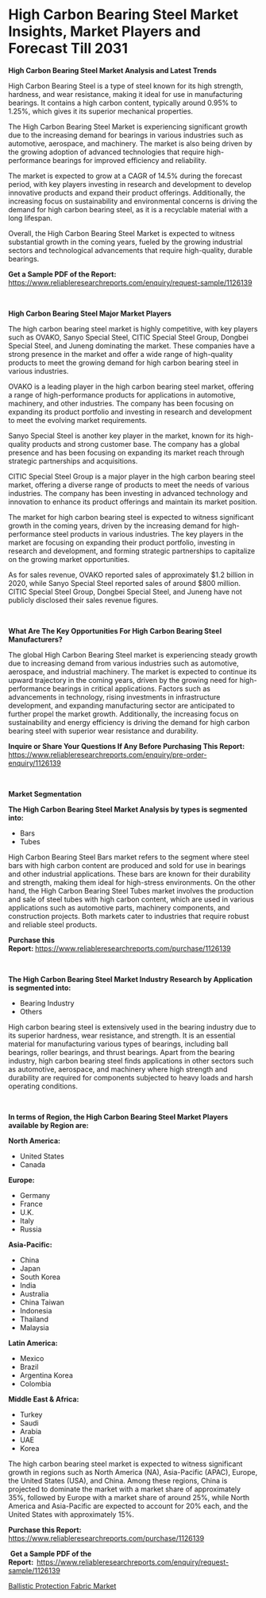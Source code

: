 <p><h1>High Carbon Bearing Steel Market Insights, Market Players and Forecast Till 2031</h1></p><p><strong>High Carbon Bearing Steel Market Analysis and Latest Trends</strong></p>
<p><p>High Carbon Bearing Steel is a type of steel known for its high strength, hardness, and wear resistance, making it ideal for use in manufacturing bearings. It contains a high carbon content, typically around 0.95% to 1.25%, which gives it its superior mechanical properties.</p><p>The High Carbon Bearing Steel Market is experiencing significant growth due to the increasing demand for bearings in various industries such as automotive, aerospace, and machinery. The market is also being driven by the growing adoption of advanced technologies that require high-performance bearings for improved efficiency and reliability.</p><p>The market is expected to grow at a CAGR of 14.5% during the forecast period, with key players investing in research and development to develop innovative products and expand their product offerings. Additionally, the increasing focus on sustainability and environmental concerns is driving the demand for high carbon bearing steel, as it is a recyclable material with a long lifespan.</p><p>Overall, the High Carbon Bearing Steel Market is expected to witness substantial growth in the coming years, fueled by the growing industrial sectors and technological advancements that require high-quality, durable bearings.</p></p>
<p><strong>Get a Sample PDF of the Report:&nbsp;</strong> <a href="https://www.reliableresearchreports.com/enquiry/request-sample/1126139">https://www.reliableresearchreports.com/enquiry/request-sample/1126139</a></p>
<p>&nbsp;</p>
<p><strong>High Carbon Bearing Steel Major Market Players</strong></p>
<p><p>The high carbon bearing steel market is highly competitive, with key players such as OVAKO, Sanyo Special Steel, CITIC Special Steel Group, Dongbei Special Steel, and Juneng dominating the market. These companies have a strong presence in the market and offer a wide range of high-quality products to meet the growing demand for high carbon bearing steel in various industries.</p><p>OVAKO is a leading player in the high carbon bearing steel market, offering a range of high-performance products for applications in automotive, machinery, and other industries. The company has been focusing on expanding its product portfolio and investing in research and development to meet the evolving market requirements.</p><p>Sanyo Special Steel is another key player in the market, known for its high-quality products and strong customer base. The company has a global presence and has been focusing on expanding its market reach through strategic partnerships and acquisitions.</p><p>CITIC Special Steel Group is a major player in the high carbon bearing steel market, offering a diverse range of products to meet the needs of various industries. The company has been investing in advanced technology and innovation to enhance its product offerings and maintain its market position.</p><p>The market for high carbon bearing steel is expected to witness significant growth in the coming years, driven by the increasing demand for high-performance steel products in various industries. The key players in the market are focusing on expanding their product portfolio, investing in research and development, and forming strategic partnerships to capitalize on the growing market opportunities.</p><p>As for sales revenue, OVAKO reported sales of approximately $1.2 billion in 2020, while Sanyo Special Steel reported sales of around $800 million. CITIC Special Steel Group, Dongbei Special Steel, and Juneng have not publicly disclosed their sales revenue figures.</p></p>
<p>&nbsp;</p>
<p><strong>What Are The Key Opportunities For High Carbon Bearing Steel Manufacturers?</strong></p>
<p><p>The global High Carbon Bearing Steel market is experiencing steady growth due to increasing demand from various industries such as automotive, aerospace, and industrial machinery. The market is expected to continue its upward trajectory in the coming years, driven by the growing need for high-performance bearings in critical applications. Factors such as advancements in technology, rising investments in infrastructure development, and expanding manufacturing sector are anticipated to further propel the market growth. Additionally, the increasing focus on sustainability and energy efficiency is driving the demand for high carbon bearing steel with superior wear resistance and durability.</p></p>
<p><strong>Inquire or Share Your Questions If Any Before Purchasing This Report:</strong> <a href="https://www.reliableresearchreports.com/enquiry/pre-order-enquiry/1126139">https://www.reliableresearchreports.com/enquiry/pre-order-enquiry/1126139</a></p>
<p>&nbsp;</p>
<p><strong>Market Segmentation</strong></p>
<p><strong>The High Carbon Bearing Steel Market Analysis by types is segmented into:</strong></p>
<p><ul><li>Bars</li><li>Tubes</li></ul></p>
<p><p>High Carbon Bearing Steel Bars market refers to the segment where steel bars with high carbon content are produced and sold for use in bearings and other industrial applications. These bars are known for their durability and strength, making them ideal for high-stress environments. On the other hand, the High Carbon Bearing Steel Tubes market involves the production and sale of steel tubes with high carbon content, which are used in various applications such as automotive parts, machinery components, and construction projects. Both markets cater to industries that require robust and reliable steel products.</p></p>
<p><strong>Purchase this Report:&nbsp;</strong><a href="https://www.reliableresearchreports.com/purchase/1126139">https://www.reliableresearchreports.com/purchase/1126139</a></p>
<p>&nbsp;</p>
<p><strong>The High Carbon Bearing Steel Market Industry Research by Application is segmented into:</strong></p>
<p><ul><li>Bearing Industry</li><li>Others</li></ul></p>
<p><p>High carbon bearing steel is extensively used in the bearing industry due to its superior hardness, wear resistance, and strength. It is an essential material for manufacturing various types of bearings, including ball bearings, roller bearings, and thrust bearings. Apart from the bearing industry, high carbon bearing steel finds applications in other sectors such as automotive, aerospace, and machinery where high strength and durability are required for components subjected to heavy loads and harsh operating conditions.</p></p>
<p>&nbsp;</p>
<p><strong>In terms of Region, the High Carbon Bearing Steel Market Players available by Region are:</strong></p>
<p>
    <p> <strong> North America: </strong>
        <ul>
            <li>United States</li>
            <li>Canada</li>
        </ul>
        </p> 
    <p> <strong> Europe: </strong>
        <ul>
            <li>Germany</li>
            <li>France</li>
            <li>U.K.</li>
            <li>Italy</li>
            <li>Russia</li>
        </ul>
        </p> 
    <p> <strong> Asia-Pacific: </strong>
        <ul>
            <li>China</li>
            <li>Japan</li>
            <li>South Korea</li>
            <li>India</li>
            <li>Australia</li>
            <li>China Taiwan</li>
            <li>Indonesia</li>
            <li>Thailand</li>
            <li>Malaysia</li>
        </ul>
        </p> 
    <p> <strong> Latin America: </strong>
        <ul>
            <li>Mexico</li>
            <li>Brazil</li>
            <li>Argentina Korea</li>
            <li>Colombia</li>
        </ul>
        </p> 
    <p> <strong> Middle East & Africa: </strong>
        <ul>
            <li>Turkey</li>
            <li>Saudi</li>
            <li>Arabia</li>
            <li>UAE</li>
            <li>Korea</li>
        </ul>
    </p>
    </p>
<p><p>The high carbon bearing steel market is expected to witness significant growth in regions such as North America (NA), Asia-Pacific (APAC), Europe, the United States (USA), and China. Among these regions, China is projected to dominate the market with a market share of approximately 35%, followed by Europe with a market share of around 25%, while North America and Asia-Pacific are expected to account for 20% each, and the United States with approximately 15%.</p></p>
<p><strong>Purchase this Report: </strong><a href="https://www.reliableresearchreports.com/purchase/1126139">https://www.reliableresearchreports.com/purchase/1126139</a></p>
<p>&nbsp;<strong>Get a Sample PDF of the Report:&nbsp;&nbsp;</strong><a href="https://www.reliableresearchreports.com/enquiry/request-sample/1126139">https://www.reliableresearchreports.com/enquiry/request-sample/1126139</a></p>
<p><strong></strong></p>
<p><p><a href="https://nifty-kite-d51.notion.site/Ballistic-Protection-Fabric-Market-Size-2024-2031-Global-Industrial-Analysis-Key-Geographical-Reg-7f0134a47fcc4a07a1aa25dc1550bd30">Ballistic Protection Fabric Market</a></p></p>
